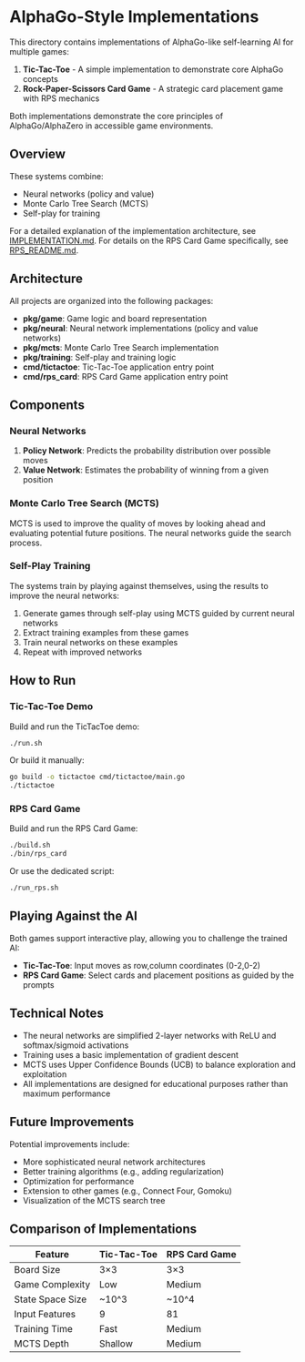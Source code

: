 # AlphaGo-Style Implementations

This directory contains implementations of AlphaGo-like self-learning AI for multiple games:
1. **Tic-Tac-Toe** - A simple implementation to demonstrate core AlphaGo concepts
2. **Rock-Paper-Scissors Card Game** - A strategic card placement game with RPS mechanics

Both implementations demonstrate the core principles of AlphaGo/AlphaZero in accessible game environments.

## Overview

These systems combine:
- Neural networks (policy and value)
- Monte Carlo Tree Search (MCTS)
- Self-play for training

For a detailed explanation of the implementation architecture, see [IMPLEMENTATION.md](IMPLEMENTATION.md).
For details on the RPS Card Game specifically, see [RPS_README.md](RPS_README.md).

## Architecture

All projects are organized into the following packages:

- **pkg/game**: Game logic and board representation
- **pkg/neural**: Neural network implementations (policy and value networks)
- **pkg/mcts**: Monte Carlo Tree Search implementation
- **pkg/training**: Self-play and training logic
- **cmd/tictactoe**: Tic-Tac-Toe application entry point
- **cmd/rps_card**: RPS Card Game application entry point

## Components

### Neural Networks

1. **Policy Network**: Predicts the probability distribution over possible moves
2. **Value Network**: Estimates the probability of winning from a given position

### Monte Carlo Tree Search (MCTS)

MCTS is used to improve the quality of moves by looking ahead and evaluating potential future positions. The neural networks guide the search process.

### Self-Play Training

The systems train by playing against themselves, using the results to improve the neural networks:
1. Generate games through self-play using MCTS guided by current neural networks
2. Extract training examples from these games
3. Train neural networks on these examples
4. Repeat with improved networks

## How to Run

### Tic-Tac-Toe Demo

Build and run the TicTacToe demo:

```bash
./run.sh
```

Or build it manually:

```bash
go build -o tictactoe cmd/tictactoe/main.go
./tictactoe
```

### RPS Card Game

Build and run the RPS Card Game:

```bash
./build.sh
./bin/rps_card
```

Or use the dedicated script:

```bash
./run_rps.sh
```

## Playing Against the AI

Both games support interactive play, allowing you to challenge the trained AI:

- **Tic-Tac-Toe**: Input moves as row,column coordinates (0-2,0-2)
- **RPS Card Game**: Select cards and placement positions as guided by the prompts

## Technical Notes

- The neural networks are simplified 2-layer networks with ReLU and softmax/sigmoid activations
- Training uses a basic implementation of gradient descent
- MCTS uses Upper Confidence Bounds (UCB) to balance exploration and exploitation
- All implementations are designed for educational purposes rather than maximum performance

## Future Improvements

Potential improvements include:
- More sophisticated neural network architectures
- Better training algorithms (e.g., adding regularization)
- Optimization for performance
- Extension to other games (e.g., Connect Four, Gomoku)
- Visualization of the MCTS search tree

## Comparison of Implementations

| Feature | Tic-Tac-Toe | RPS Card Game |
|---------|-------------|---------------|
| Board Size | 3×3 | 3×3 |
| Game Complexity | Low | Medium |
| State Space Size | ~10^3 | ~10^4 |
| Input Features | 9 | 81 |
| Training Time | Fast | Medium |
| MCTS Depth | Shallow | Medium | 
